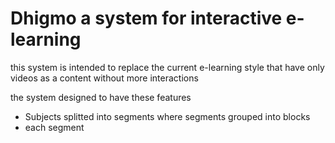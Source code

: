 # Dhigmo a system for interactive e-learning

this system is intended to replace the current e-learning style that have only videos as a content without more interactions

the system designed to have these features
* Subjects splitted into segments where segments grouped into blocks
* each segment 
